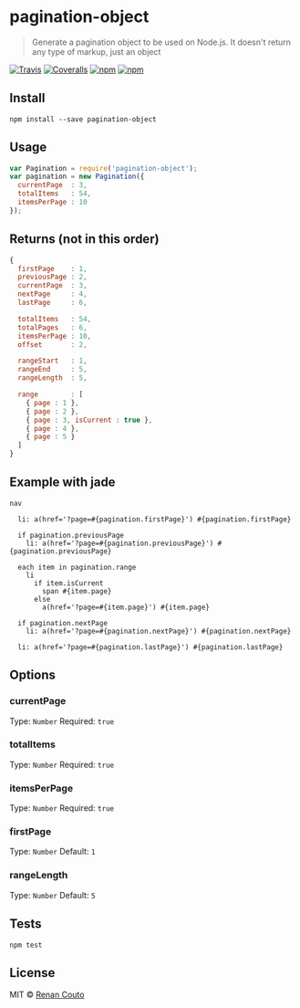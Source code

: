 # pagination-object
> Generate a pagination object to be used on Node.js. It doesn't return any type
of markup, just an object

[![Travis](https://img.shields.io/travis/renancouto/pagination-object.svg?style=flat-square)](https://travis-ci.org/renancouto/pagination-object)
[![Coveralls](https://img.shields.io/coveralls/renancouto/pagination-object.svg?style=flat-square)](https://coveralls.io/r/renancouto/pagination-object)
[![npm](https://img.shields.io/npm/v/pagination-object.svg?style=flat-square)](https://www.npmjs.com/package/pagination-object)
[![npm](https://img.shields.io/npm/dm/pagination-object.svg?style=flat-square)](https://www.npmjs.com/package/pagination-object)

## Install
```
npm install --save pagination-object
```

## Usage
```js
var Pagination = require('pagination-object');
var pagination = new Pagination({
  currentPage  : 3,
  totalItems   : 54,
  itemsPerPage : 10
});
```

## Returns (not in this order)
```js
{
  firstPage    : 1,
  previousPage : 2,
  currentPage  : 3,
  nextPage     : 4,
  lastPage     : 6,

  totalItems   : 54,
  totalPages   : 6,
  itemsPerPage : 10,
  offset       : 2,

  rangeStart   : 1,
  rangeEnd     : 5,
  rangeLength  : 5,

  range        : [
    { page : 1 },
    { page : 2 },
    { page : 3, isCurrent : true },
    { page : 4 },
    { page : 5 }
  ]
}
```

## Example with jade
```jade
nav

  li: a(href='?page=#{pagination.firstPage}') #{pagination.firstPage}

  if pagination.previousPage
    li: a(href='?page=#{pagination.previousPage}') #{pagination.previousPage}

  each item in pagination.range
    li
      if item.isCurrent
        span #{item.page}
      else
        a(href='?page=#{item.page}') #{item.page}

  if pagination.nextPage
    li: a(href='?page=#{pagination.nextPage}') #{pagination.nextPage}

  li: a(href='?page=#{pagination.lastPage}') #{pagination.lastPage}
```

## Options
### currentPage

Type: `Number`
Required: `true`

### totalItems

Type: `Number`
Required: `true`

### itemsPerPage

Type: `Number`
Required: `true`

### firstPage

Type: `Number`
Default: `1`

### rangeLength

Type: `Number`
Default: `5`

## Tests
```
npm test
```

## License

MIT © [Renan Couto](https://github.com/renancouto)
